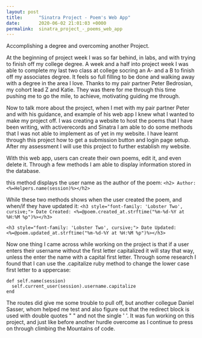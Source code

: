 ```yaml
---
layout: post
title:      "Sinatra Project - Poem's Web App"
date:       2020-06-02 21:01:03 +0000
permalink:  sinatra_project_-_poems_web_app
---
```



Accomplishing a degree and overcoming another Project.

At the beginning of project week I was so far behind, in labs, and with trying to finish off my college degree. A week and a half into project week I was able to complete my last two class at college socring an A- and a B to finish off my associates degree. It feels so full filling to be done and walking away with a degree in the area I love. Thanks to my pair partner Peter Bedrosian, my cohort lead Z and Katie. They was there for me through this time pushing me to go the mile, to achieve, motivating guiding me through.

Now to talk more about the project, when I met with my pair partner Peter and with his guidance, and example of his web app I knew what I wanted to make my project off. I was creating a website to host the poems that I have been writing, with activerecords and Sinatra I am able to do some methods that I was not able to implement as of yet in my website. I have learnt through this project how to get a submission button and login page setup. After my assessment I will use this project to further establish my website. 

With this web app, users can create their own poems, edit it, and even delete it. Through a few methods I am able to display information stored in the database.

this method displays the user name as the author of the poem:
`<h2> Author: <%=Helpers.name(session)%></h2>`

While these two methods shows when the user created the poem, and when/if they have updated it:
`<h3 style="font-family: 'Lobster Two', cursive;"> Date Created: <%=@poem.created_at.strftime("%m-%d-%Y at %H:%M %p")%></h3>`

`<h3 style="font-family: 'Lobster Two', cursive;"> Date Updated: <%=@poem.updated_at.strftime("%m-%d-%Y at %H:%M %p")%></h3>`

Now one thing I came across while working on the project is that if a user enters their username without the first letter capitalized it will stay that way, unless the enter the name with a capital first letter. Through some research I found that I can use the .capitalize ruby method to change the lower case first letter to a uppercase:
```
def self.name(session)
  self.current_user(session).username.capitalize
end
```

The routes did give me some trouble to pull off, but another collegue Daniel Sasser, whom helped me test and also figure out that the redirect block is used with double quotes " " and not the single ' '. It was fun working on this project, and just like before another hurdle overcome as I continue to press on through climbing the Mountains of code.
